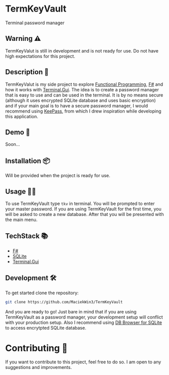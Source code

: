 ﻿# TermKeyVault

Terminal password manager

## Warning ⚠️
TermKeyValut is still in development and is not ready for use. Do not have high expectations for this project.

## Description 📝
TermKeyValut is my side project to explore [Functional Programming](https://en.wikipedia.org/wiki/Functional_programming), [F#](https://fsharp.org/) and how it works with [Terminal.Gui](https://github.com/gui-cs/Terminal.Gui). The idea is to create a password manager that is easy to use and can be used in the terminal.
It is by no means secure (although it uses encrypted SQLite database and uses basic encryption) and if your main goal is to have a secure password manager, I would recommend using [KeePass](https://keepass.info/), from which I drew inspiration while developing this application.

## Demo 🎥
Soon...

## Installation 📦
Will be provided when the project is ready for use.

## Usage 🧑‍💻 
To use TermKeyVault type `tkv` in terminal. You will be prompted to enter your master password. If you are using TermKeyVault for the first time, you will be asked to create a new database. After that you will be presented with the main menu.

## TechStack 📚
- [F#](https://fsharp.org/)
- [SQLite](https://www.sqlite.org/index.html)
- [Terminal.Gui](https://github.com/gui-cs/Terminal.Gui)

## Development 🛠️
To get started clone the repository:
```bash
git clone https://github.com/MaciekWin3/TermKeyVault
```
And you are ready to go! Just bare in mind that if you are using TermKeyVault as a password manager, your development setup will conflict with your production setup.
Also I recommend using [DB Browser for SQLite](https://sqlitebrowser.org/) to access encrytpted SQLite database.

# Contributing 🤝
If you want to contribute to this project, feel free to do so. I am open to any suggestions and improvements.